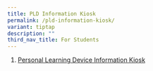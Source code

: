 ```yaml
---
title: PLD Information Kiosk
permalink: /pld-information-kiosk/
variant: tiptap
description: ""
third_nav_title: For Students
---
```

<ol data-tight="true" class="tight">
<li>
<p><a href="https://sites.google.com/moe.edu.sg/smbsspldinfokiosk/home" rel="noopener nofollow" target="_blank">Personal Learning Device Information Kiosk</a>
</p>
</li>
</ol>
<p></p>